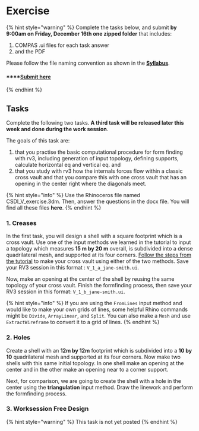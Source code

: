 # Exercise

{% hint style="warning" %}
Complete the tasks below, and submit **by 9:00am on Friday, December 16th one zipped folder** that includes:

1. COMPAS .ui files for each task answer
2. and the PDF

Please follow the file naming convention as shown in the [**Syllabus**](../../syllabus.md#submissions).

#### \*\*\*\*[**Submit here**](https://polybox.ethz.ch/index.php/s/VaipCVMQcJWcAgx)
{% endhint %}

## Tasks

Complete the following two tasks. **A third task will be released later this week and done during the work session**.

The goals of this task are: 
1. that you practise the basic computational procedure for form finding with rv3, including generation of input topology, defining supports, calculate horizontal eq and vertical eq. and 
2. that you study with rv3 how the internals forces flow within a classic cross vault and that you compare this with one cross vault that has an opening in the center right where the diagonals meet.

{% hint style="info" %}
Use the Rhinoceros file named CSDI\_V\_exercise.3dm. Then, answer the questions in the docx file. You will find all these files **here**.
{% endhint %}

### 1. Creases

In the first task, you will design a shell with a square footprint which is a cross vault. Use one of the input methods we learned in the tutorial to input a topology which measures **15 m by 20 m** overall, is subdivided into a dense quadrilateral mesh, and supported at its four corners. [Follow the steps from the tutorial](\_tutorial-5.md#4-creases) to make your cross vault using either of the two methods. Save your RV3 session in this format : `V_1_a_jane-smith.ui`.

Now, make an opening at the center of the shell by reusing the same topology of your cross vault. Finish the formfinding process, then save your RV3 session in this format: `V_1_b_jane-smith.ui`.

{% hint style="info" %}
If you are using the `FromLines` input method and would like to make your own grids of lines, some helpful Rhino commands might be `Divide`, `ArrayLinear`, and `Split`. You can also make a `Mesh` and use `ExtractWireframe` to convert it to a grid of lines.
{% endhint %}

### 2. Holes

Create a shell with an **12m by 12m** footprint which is subdivided into a **10 by 10** quadrilateral mesh and supported at its four corners. Now make two shells with this same initial topology. In one shell make an opening at the center and in the other make an opening near to a corner support.

Next, for comparison, we are going to create the shell with a hole in the center using the **triangulation** input method. Draw the linework and perform the formfinding process. 

### 3. Worksession Free Design

{% hint style="warning" %}
This task is not yet posted
{% endhint %}